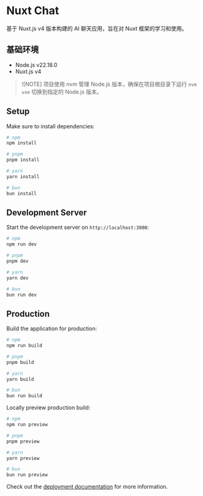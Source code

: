 # Nuxt Chat

基于 Nuxt.js v4 版本构建的 AI 聊天应用，旨在对 Nuxt 框架的学习和使用。

## 基础环境

- Node.js v22.18.0
- Nuxt.js v4

> ![NOTE]
> 项目使用 nvm 管理 Node.js 版本，确保在项目根目录下运行 `nvm use` 切换到指定的 Node.js 版本。

## Setup

Make sure to install dependencies:

```bash
# npm
npm install

# pnpm
pnpm install

# yarn
yarn install

# bun
bun install
```

## Development Server

Start the development server on `http://localhost:3000`:

```bash
# npm
npm run dev

# pnpm
pnpm dev

# yarn
yarn dev

# bun
bun run dev
```

## Production

Build the application for production:

```bash
# npm
npm run build

# pnpm
pnpm build

# yarn
yarn build

# bun
bun run build
```

Locally preview production build:

```bash
# npm
npm run preview

# pnpm
pnpm preview

# yarn
yarn preview

# bun
bun run preview
```

Check out the [deployment documentation](https://nuxt.com/docs/getting-started/deployment) for more information.
